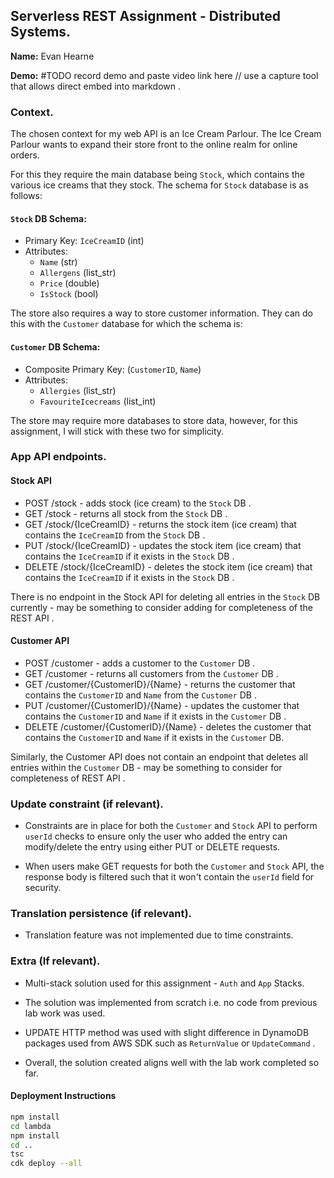 ## Serverless REST Assignment - Distributed Systems.

__Name:__ Evan Hearne

__Demo:__ #TODO record demo and paste video link here // use a capture tool that allows direct embed into markdown . 

### Context.

The chosen context for my web API is an Ice Cream Parlour. The Ice Cream Parlour wants to expand their store front to the online realm for online orders.

For this they require the main database being `Stock`, which contains the various ice creams that they stock. The schema for `Stock` database is as follows:

#### `Stock` DB Schema:
- Primary Key: `IceCreamID` (int)
- Attributes:
    - `Name` (str)
    - `Allergens` (list_str)
    - `Price` (double)
    - `IsStock` (bool)

The store also requires a way to store customer information. They can do this with the `Customer` database for which the schema is:

#### `Customer` DB Schema:
- Composite Primary Key: (`CustomerID`, `Name`)
- Attributes:
    - `Allergies` (list_str)
    - `FavouriteIcecreams` (list_int)

The store may require more databases to store data, however, for this assignment, I will stick with these two for simplicity. 

### App API endpoints.

#### Stock API
+ POST /stock - adds stock (ice cream) to the `Stock` DB . 
+ GET /stock - returns all stock from the `Stock` DB . 
+ GET /stock/{IceCreamID} - returns the stock item (ice cream) that contains the `IceCreamID` from the `Stock` DB .
+ PUT /stock/{IceCreamID} - updates the stock item (ice cream) that contains the `IceCreamID` if it exists in the `Stock` DB . 
+ DELETE /stock/{IceCreamID} - deletes the stock item (ice cream) that contains the `IceCreamID` if it exists in the `Stock` DB . 

There is no endpoint in the Stock API for deleting all entries in the `Stock` DB currently - may be something to consider adding for completeness of the REST API . 

#### Customer API
+ POST /customer - adds a customer to the `Customer` DB . 
+ GET /customer - returns all customers from the `Customer` DB . 
+ GET /customer/{CustomerID}/{Name} - returns the customer that contains the `CustomerID` and `Name` from the `Customer` DB . 
+ PUT /customer/{CustomerID}/{Name} - updates the customer that contains the `CustomerID` and `Name` if it exists in the `Customer` DB . 
+ DELETE /customer/{CustomerID}/{Name} - deletes the customer that contains the `CustomerID` and `Name` if it exists in the `Customer` DB. 

Similarly, the Customer API does not contain an endpoint that deletes all entries within the `Customer` DB - may be something to consider for completeness of REST API . 

### Update constraint (if relevant).

+ Constraints are in place for both the `Customer` and `Stock` API to perform `userId` checks to ensure only the user who added the entry can modify/delete the entry using either PUT or DELETE requests. 

+ When users make GET requests for both the `Customer` and `Stock` API, the response body is filtered such that it won't contain the `userId` field for security.

### Translation persistence (if relevant).

+ Translation feature was not implemented due to time constraints. 

###  Extra (If relevant).

+ Multi-stack solution used for this assignment - `Auth` and `App` Stacks. 

+ The solution was implemented from scratch i.e. no code from previous lab work was used. 

+ UPDATE HTTP method was used with slight difference in DynamoDB packages used from AWS SDK such as `ReturnValue` or `UpdateCommand` . 

+ Overall, the solution created aligns well with the lab work completed so far. 

#### Deployment Instructions
```bash
npm install
cd lambda
npm install
cd ..
tsc
cdk deploy --all
```

